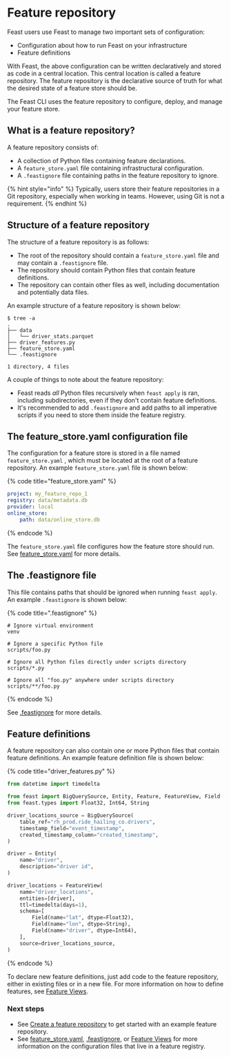 # Feature repository

Feast users use Feast to manage two important sets of configuration:

* Configuration about how to run Feast on your infrastructure
* Feature definitions

With Feast, the above configuration can be written declaratively and stored as code in a central location. This central location is called a feature repository. The feature repository is the declarative source of truth for what the desired state of a feature store should be.

The Feast CLI uses the feature repository to configure, deploy, and manage your feature store.

## What is a feature repository?

A feature repository consists of:

* A collection of Python files containing feature declarations.
* A `feature_store.yaml` file containing infrastructural configuration.
* A `.feastignore` file containing paths in the feature repository to ignore.

{% hint style="info" %}
Typically, users store their feature repositories in a Git repository, especially when working in teams. However, using Git is not a requirement.
{% endhint %}

## Structure of a feature repository

The structure of a feature repository is as follows:

* The root of the repository should contain a `feature_store.yaml` file and may contain a `.feastignore` file.
* The repository should contain Python files that contain feature definitions.
* The repository can contain other files as well, including documentation and potentially data files.

An example structure of a feature repository is shown below:

```
$ tree -a
.
├── data
│   └── driver_stats.parquet
├── driver_features.py
├── feature_store.yaml
└── .feastignore

1 directory, 4 files
```

A couple of things to note about the feature repository:

* Feast reads _all_ Python files recursively when `feast apply` is ran, including subdirectories, even if they don't contain feature definitions.
* It's recommended to add `.feastignore` and add paths to all imperative scripts if you need to store them inside the feature registry.

## The feature_store.yaml configuration file

The configuration for a feature store is stored in a file named `feature_store.yaml` , which must be located at the root of a feature repository. An example `feature_store.yaml` file is shown below:

{% code title="feature_store.yaml" %}
```yaml
project: my_feature_repo_1
registry: data/metadata.db
provider: local
online_store:
    path: data/online_store.db
```
{% endcode %}

The `feature_store.yaml` file configures how the feature store should run. See [feature_store.yaml](feature-store-yaml.md) for more details.

## The .feastignore file

This file contains paths that should be ignored when running `feast apply`. An example `.feastignore` is shown below:

{% code title=".feastignore" %}
```
# Ignore virtual environment
venv

# Ignore a specific Python file
scripts/foo.py

# Ignore all Python files directly under scripts directory
scripts/*.py

# Ignore all "foo.py" anywhere under scripts directory
scripts/**/foo.py
```
{% endcode %}

See [.feastignore](feast-ignore.md) for more details.

## Feature definitions

A feature repository can also contain one or more Python files that contain feature definitions. An example feature definition file is shown below:

{% code title="driver_features.py" %}
```python
from datetime import timedelta

from feast import BigQuerySource, Entity, Feature, FeatureView, Field
from feast.types import Float32, Int64, String

driver_locations_source = BigQuerySource(
    table_ref="rh_prod.ride_hailing_co.drivers",
    timestamp_field="event_timestamp",
    created_timestamp_column="created_timestamp",
)

driver = Entity(
    name="driver",
    description="driver id",
)

driver_locations = FeatureView(
    name="driver_locations",
    entities=[driver],
    ttl=timedelta(days=1),
    schema=[
        Field(name="lat", dtype=Float32),
        Field(name="lon", dtype=String),
        Field(name="driver", dtype=Int64),
    ],
    source=driver_locations_source,
)
```
{% endcode %}

To declare new feature definitions, just add code to the feature repository, either in existing files or in a new file. For more information on how to define features, see [Feature Views](../../getting-started/concepts/feature-view.md).

### Next steps

* See [Create a feature repository](../../how-to-guides/feast-snowflake-gcp-aws/create-a-feature-repository.md) to get started with an example feature repository.
* See [feature_store.yaml](feature-store-yaml.md), [.feastignore](feast-ignore.md), or [Feature Views](../../getting-started/concepts/feature-view.md) for more information on the configuration files that live in a feature registry.
